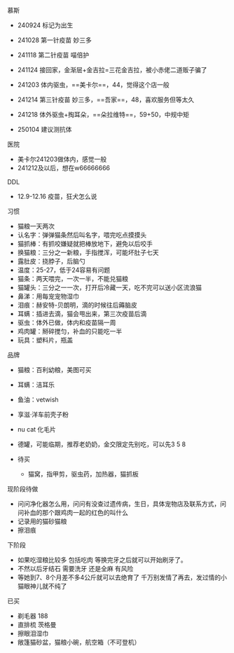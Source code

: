 慕斯
- 240924 标记为出生
- 241028 第一针疫苗 妙三多
- 241118 第二针疫苗 喵倍护
- 241124 接回家，金渐层+金吉拉=三花金吉拉，被小赤佬二道贩子骗了
- 241203 体内驱虫，==美卡尔==，44，觉得这个店一般
- 241214 第三针疫苗 妙三多，==吾家==，48，喜欢服务但等太久
- 241218 体外驱虫+掏耳朵，==朵拉维特==，59+50，中规中矩

- 250104 建议测抗体

医院
- 美卡尔241203做体内，感觉一般
- 241212及以后，想在w66666666

DDL
- 12.9-12.16 疫苗，狂犬怎么说

习惯
- 猫粮一天两次
- 认名字：弹弹猫条然后叫名字，喂完吃点摸摸头
- 猫抓棒：有抓咬嫌疑就把棒放地下，避免以后咬手
- 换猫粮：三分之一新粮，手指搅浑，可能坏肚子七天
- 露肚皮：挠脖子，后脑勺
- 温度：25-27，低于24容易有问题
- 猫条：两天喂完，一次一半，不能兑猫粮
- 猫罐头：三分之一一次，打开后冷藏一天，吃不完可以送小区流浪猫
- 鼻涕：用每宠宠物湿巾
- 泪痕：赫安特-贝朗明，滴的时候往后薅脑皮
- 耳螨：插进去滴，猫会甩出来，第三次疫苗后滴
- 驱虫：体外已做，体内和疫苗隔一周
- 鸡肉罐：掰碎搅匀，补血的只能吃一半
- 玩具：塑料片，瓶盖

品牌
- 猫粮：百利幼粮，美图可买
- 耳螨：洁耳乐
- 鱼油：vetwish
- 享滋·洋车前壳子粉
- nu cat 化毛片
- 德罐，可能临期，推荐老奶奶，金交限定先别吃，可以先3 5 8

- 待买
	- 猫窝，指甲剪，驱虫药，加热器，猫抓板

现阶段待做
- 问问净化器怎么用，问问有没查过遗传病，生日，具体宠物店及联系方式，问问补血的那个跟鸡肉一起的红色的叫什么
- 记录用的猫砂猫粮
- 擦泪痕

下阶段
- 如果吃湿粮比较多 包括吃肉 等换完牙之后就可以开始刷牙了。
- 不然以后牙结石 需要洗牙 还是全麻 有风险
- 等她到7、8个月差不多4公斤就可以去绝育了 千万别发情了再去，发过情的小猫眼神儿就不纯了

已买
- 剃毛器 188
- 直排梳 茨格曼
- 擦眼泪湿巾
- 敞篷猫砂盆，猫粮小碗，航空箱（不可登机）
